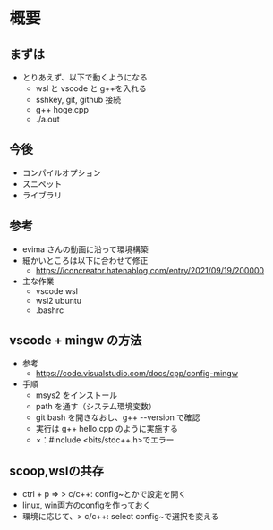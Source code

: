 # 概要

## まずは

- とりあえず、以下で動くようになる
  - wsl と vscode と g++を入れる
  - sshkey, git, github 接続
  - g++ hoge.cpp
  - ./a.out

## 今後

- コンパイルオプション
- スニペット
- ライブラリ

## 参考

- evima さんの動画に沿って環境構築
- 細かいところは以下に合わせて修正
  - <https://iconcreator.hatenablog.com/entry/2021/09/19/200000>
- 主な作業
  - vscode wsl
  - wsl2 ubuntu
  - .bashrc

## vscode + mingw の方法

- 参考
  - <https://code.visualstudio.com/docs/cpp/config-mingw>
- 手順
  - msys2 をインストール
  - path を通す（システム環境変数）
  - git bash を開きなおし、g++ --version で確認
  - 実行は g++ hello.cpp のように実施する
  - ×：#include <bits/stdc++.h>でエラー

## scoop,wslの共存

- ctrl + p ⇒ > c/c++: config~とかで設定を開く
- linux, win両方のconfigを作っておく
- 環境に応じて、> c/c++: select config~で選択を変える
